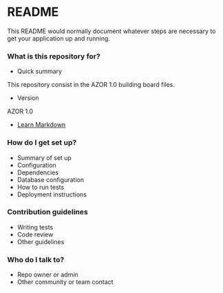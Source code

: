 # README #

This README would normally document whatever steps are necessary to get your application up and running.

### What is this repository for? ###

* Quick summary

This repository consist in the AZOR 1.0 building board files.

* Version

AZOR 1.0

* [Learn Markdown](https://bitbucket.org/tutorials/markdowndemo)

### How do I get set up? ###

* Summary of set up
* Configuration
* Dependencies
* Database configuration
* How to run tests
* Deployment instructions

### Contribution guidelines ###

* Writing tests
* Code review
* Other guidelines

### Who do I talk to? ###

* Repo owner or admin
* Other community or team contact
